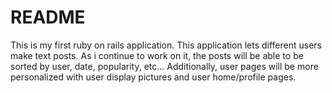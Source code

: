 # README

This is my first ruby on rails application. 
This application lets different users make text posts.
As i continue to work on it, the posts will be able to be sorted by user, date, popularity, etc...
Additionally, user pages will be more personalized with user display pictures and user home/profile pages. 
